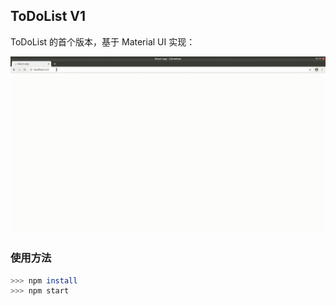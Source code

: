 ## ToDoList V1

ToDoList 的首个版本，基于 Material UI 实现：

![实现](img/small.gif)

### 使用方法

``` bash
>>> npm install 
>>> npm start
```